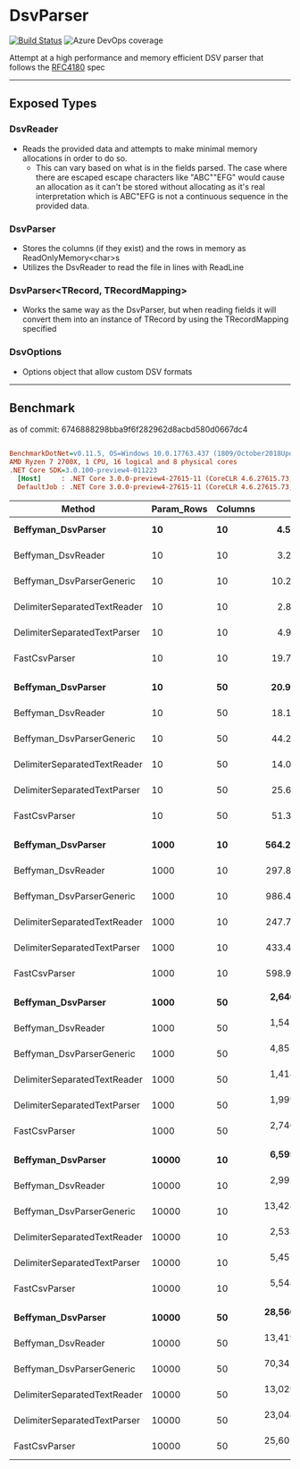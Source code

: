 # DsvParser
[![Build Status](https://beffyman.visualstudio.com/Beffyman.Github/_apis/build/status/Beffyman.DsvParser?branchName=master)](https://beffyman.visualstudio.com/Beffyman.Github/_build/latest?definitionId=5&branchName=master)
![Azure DevOps coverage](https://img.shields.io/azure-devops/coverage/beffyman/Beffyman.Github/5.svg)

Attempt at a high performance and memory efficient DSV parser that follows the [RFC4180](https://tools.ietf.org/html/rfc4180) spec

---
## Exposed Types

### DsvReader
- Reads the provided data and attempts to make minimal memory allocations in order to do so.
  - This can vary based on what is in the fields parsed.  The case where there are escaped escape characters like "ABC""EFG" would cause an allocation as it can't be stored without allocating as it's real interpretation which is ABC"EFG is not a continuous sequence in the provided data.

### DsvParser
- Stores the columns (if they exist) and the rows in memory as ReadOnlyMemory\<char>s
- Utilizes the DsvReader to read the file in lines with ReadLine

### DsvParser\<TRecord, TRecordMapping>
- Works the same way as the DsvParser, but when reading fields it will convert them into an instance of TRecord by using the TRecordMapping specified

### DsvOptions
- Options object that allow custom DSV formats

---
## Benchmark
as of commit: 6746888298bba9f6f282962d8acbd580d0667dc4
``` ini

BenchmarkDotNet=v0.11.5, OS=Windows 10.0.17763.437 (1809/October2018Update/Redstone5)
AMD Ryzen 7 2700X, 1 CPU, 16 logical and 8 physical cores
.NET Core SDK=3.0.100-preview4-011223
  [Host]     : .NET Core 3.0.0-preview4-27615-11 (CoreCLR 4.6.27615.73, CoreFX 4.700.19.21213), 64bit RyuJIT
  DefaultJob : .NET Core 3.0.0-preview4-27615-11 (CoreCLR 4.6.27615.73, CoreFX 4.700.19.21213), 64bit RyuJIT


```
|                       Method | Param_Rows | Columns |          Mean |       Error |      StdDev | Ratio | RatioSD |     Gen 0 |     Gen 1 |    Gen 2 |  Allocated |
|----------------------------- |----------- |-------- |--------------:|------------:|------------:|------:|--------:|----------:|----------:|---------:|-----------:|
|           **Beffyman_DsvParser** |         **10** |      **10** |      **4.599 us** |   **0.0215 us** |   **0.0201 us** |  **1.42** |    **0.01** |    **1.1292** |         **-** |        **-** |     **4736 B** |
|           Beffyman_DsvReader |         10 |      10 |      3.246 us |   0.0182 us |   0.0161 us |  1.00 |    0.00 |    0.0381 |         - |        - |      168 B |
|    Beffyman_DsvParserGeneric |         10 |      10 |     10.266 us |   0.0159 us |   0.0132 us |  3.16 |    0.02 |    1.8921 |         - |        - |     7920 B |
| DelimiterSeparatedTextReader |         10 |      10 |      2.886 us |   0.0210 us |   0.0196 us |  0.89 |    0.01 |    0.0229 |         - |        - |       96 B |
| DelimiterSeparatedTextParser |         10 |      10 |      4.915 us |   0.0225 us |   0.0200 us |  1.51 |    0.01 |    0.5112 |         - |        - |     2152 B |
|                FastCsvParser |         10 |      10 |     19.726 us |   0.1686 us |   0.1577 us |  6.07 |    0.05 |   41.6565 |   41.6565 |  41.6565 |   207920 B |
|                              |            |         |               |             |             |       |         |           |           |          |            |
|           **Beffyman_DsvParser** |         **10** |      **50** |     **20.936 us** |   **0.1478 us** |   **0.1383 us** |  **1.15** |    **0.01** |    **3.8452** |    **1.9226** |        **-** |    **19680 B** |
|           Beffyman_DsvReader |         10 |      50 |     18.170 us |   0.1064 us |   0.0995 us |  1.00 |    0.00 |    0.0305 |         - |        - |      168 B |
|    Beffyman_DsvParserGeneric |         10 |      50 |     44.290 us |   0.2145 us |   0.1791 us |  2.44 |    0.02 |    9.3384 |    1.1597 |        - |    39296 B |
| DelimiterSeparatedTextReader |         10 |      50 |     14.037 us |   0.0636 us |   0.0595 us |  0.77 |    0.01 |    0.0153 |         - |        - |       96 B |
| DelimiterSeparatedTextParser |         10 |      50 |     25.698 us |   0.1772 us |   0.1571 us |  1.42 |    0.01 |    1.4648 |         - |        - |     6168 B |
|                FastCsvParser |         10 |      50 |     51.331 us |   1.2535 us |   1.3932 us |  2.84 |    0.08 |   41.6260 |   41.6260 |  41.6260 |   254976 B |
|                              |            |         |               |             |             |       |         |           |           |          |            |
|           **Beffyman_DsvParser** |       **1000** |      **10** |    **564.296 us** |   **2.3123 us** |   **2.1629 us** |  **1.89** |    **0.01** |   **67.3828** |   **54.6875** |  **34.1797** |   **342109 B** |
|           Beffyman_DsvReader |       1000 |      10 |    297.870 us |   1.1489 us |   1.0747 us |  1.00 |    0.00 |         - |         - |        - |      168 B |
|    Beffyman_DsvParserGeneric |       1000 |      10 |    986.411 us |   5.9024 us |   5.2324 us |  3.31 |    0.02 |  109.3750 |   66.4063 |  37.1094 |   566712 B |
| DelimiterSeparatedTextReader |       1000 |      10 |    247.794 us |   1.4557 us |   1.2904 us |  0.83 |    0.01 |         - |         - |        - |       96 B |
| DelimiterSeparatedTextParser |       1000 |      10 |    433.487 us |   2.4936 us |   2.3326 us |  1.46 |    0.01 |   36.1328 |   11.7188 |        - |   153064 B |
|                FastCsvParser |       1000 |      10 |    598.906 us |   5.9758 us |   5.5898 us |  2.01 |    0.02 |  124.0234 |   41.0156 |  41.0156 |   532640 B |
|                              |            |         |               |             |             |       |         |           |           |          |            |
|           **Beffyman_DsvParser** |       **1000** |      **50** |  **2,646.442 us** |  **16.0842 us** |  **13.4310 us** |  **1.72** |    **0.01** |  **175.7813** |   **82.0313** |  **42.9688** |  **1545020 B** |
|           Beffyman_DsvReader |       1000 |      50 |  1,541.658 us |  10.0316 us |   8.8927 us |  1.00 |    0.00 |         - |         - |        - |      168 B |
|    Beffyman_DsvParserGeneric |       1000 |      50 |  4,855.150 us |  19.1455 us |  16.9720 us |  3.15 |    0.02 |  546.8750 |  367.1875 | 156.2500 |  3053306 B |
| DelimiterSeparatedTextReader |       1000 |      50 |  1,418.011 us |  27.5713 us |  30.6455 us |  0.91 |    0.02 |         - |         - |        - |       96 B |
| DelimiterSeparatedTextParser |       1000 |      50 |  1,999.731 us |   3.4990 us |   2.9218 us |  1.30 |    0.01 |   85.9375 |   42.9688 |        - |   473880 B |
|                FastCsvParser |       1000 |      50 |  2,746.055 us |  15.4855 us |  13.7275 us |  1.78 |    0.01 |  558.5938 |  152.3438 |  74.2188 |  2295583 B |
|                              |            |         |               |             |             |       |         |           |           |          |            |
|           **Beffyman_DsvParser** |      **10000** |      **10** |  **6,595.500 us** |  **29.4609 us** |  **27.5577 us** |  **2.20** |    **0.01** |  **367.1875** |  **156.2500** |  **54.6875** |  **3605738 B** |
|           Beffyman_DsvReader |      10000 |      10 |  2,992.352 us |  16.0767 us |  15.0381 us |  1.00 |    0.00 |         - |         - |        - |      168 B |
|    Beffyman_DsvParserGeneric |      10000 |      10 | 13,424.173 us | 129.8807 us | 115.1359 us |  4.49 |    0.05 |  843.7500 |  437.5000 | 187.5000 |  5744744 B |
| DelimiterSeparatedTextReader |      10000 |      10 |  2,533.086 us |  21.0517 us |  19.6918 us |  0.85 |    0.01 |         - |         - |        - |       96 B |
| DelimiterSeparatedTextParser |      10000 |      10 |  5,451.423 us |  17.1215 us |  16.0155 us |  1.82 |    0.01 |  273.4375 |  140.6250 |  54.6875 |  1622952 B |
|                FastCsvParser |      10000 |      10 |  5,548.257 us |  21.1242 us |  19.7596 us |  1.85 |    0.01 |  835.9375 |   85.9375 |  39.0625 |  3616863 B |
|                              |            |         |               |             |             |       |         |           |           |          |            |
|           **Beffyman_DsvParser** |      **10000** |      **50** | **28,560.918 us** |  **75.8870 us** |  **70.9848 us** |  **2.13** |    **0.01** | **1531.2500** |  **625.0000** | **187.5000** | **15608740 B** |
|           Beffyman_DsvReader |      10000 |      50 | 13,419.744 us |  71.9199 us |  63.7551 us |  1.00 |    0.00 |         - |         - |        - |      168 B |
|    Beffyman_DsvParserGeneric |      10000 |      50 | 70,342.467 us | 264.0634 us | 247.0051 us |  5.24 |    0.03 | 4333.3333 | 1833.3333 | 666.6667 | 30551152 B |
| DelimiterSeparatedTextReader |      10000 |      50 | 13,029.406 us | 231.4904 us | 216.5363 us |  0.97 |    0.02 |         - |         - |        - |       96 B |
| DelimiterSeparatedTextParser |      10000 |      50 | 23,048.550 us |  92.0625 us |  86.1153 us |  1.72 |    0.01 |  843.7500 |  437.5000 | 156.2500 |  4823858 B |
|                FastCsvParser |      10000 |      50 | 25,601.322 us | 505.0928 us | 472.4641 us |  1.91 |    0.04 | 4625.0000 |   31.2500 |        - | 19653112 B |
